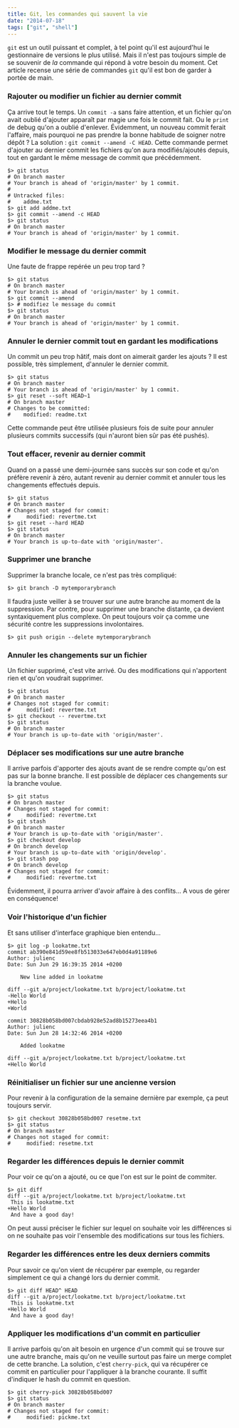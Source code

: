 ```yaml
---
title: Git, les commandes qui sauvent la vie
date: "2014-07-18"
tags: ["git", "shell"]
---
```


`git` est un outil puissant et complet, à tel point qu'il est aujourd'hui le gestionnaire de versions le plus utilisé. Mais il n'est pas toujours simple de se souvenir de _la_ commande qui répond à votre besoin du moment. Cet article recense une série de commandes `git` qu'il est bon de garder à portée de main.

### Rajouter ou modifier un fichier au dernier commit

Ça arrive tout le temps. Un `commit -a` sans faire attention, et un fichier qu'on avait oublié d'ajouter apparaît par magie une fois le commit fait. Ou le `print` de debug qu'on a oublié d'enlever. Évidemment, un nouveau commit ferait l'affaire, mais pourquoi ne pas prendre la bonne habitude de soigner notre dépôt&nbsp;? La solution&nbsp;: `git commit --amend -C HEAD`. Cette commande permet d'ajouter au dernier commit les fichiers qu'on aura modifiés/ajoutés depuis, tout en gardant le même message de commit que précédemment.

    $> git status
    # On branch master
    # Your branch is ahead of 'origin/master' by 1 commit.
    #
    # Untracked files:
    #    addme.txt
    $> git add addme.txt
    $> git commit --amend -c HEAD
    $> git status
    # On branch master
    # Your branch is ahead of 'origin/master' by 1 commit.

### Modifier le message du dernier commit

Une faute de frappe repérée un peu trop tard&nbsp;?

    $> git status
    # On branch master
    # Your branch is ahead of 'origin/master' by 1 commit.
    $> git commit --amend
    $> # modifiez le message du commit
    $> git status
    # On branch master
    # Your branch is ahead of 'origin/master' by 1 commit.

### Annuler le dernier commit tout en gardant les modifications

Un commit un peu trop hâtif, mais dont on aimerait garder les ajouts ? Il est possible, très simplement, d'annuler le dernier commit.

    $> git status
    # On branch master
    # Your branch is ahead of 'origin/master' by 1 commit.
    $> git reset --soft HEAD~1
    # On branch master
    # Changes to be committed:
    #    modified: readme.txt

Cette commande peut être utilisée plusieurs fois de suite pour annuler plusieurs commits successifs (qui n'auront bien sûr pas été pushés).

### Tout effacer, revenir au dernier commit

Quand on a passé une demi-journée sans succès sur son code et qu'on préfère revenir à zéro, autant revenir au dernier commit et annuler tous les changements effectués depuis.

    $> git status
    # On branch master
    # Changes not staged for commit:
    #     modified: revertme.txt
    $> git reset --hard HEAD
    $> git status
    # On branch master
    # Your branch is up-to-date with 'origin/master'.

### Supprimer une branche

Supprimer la branche locale, ce n'est pas très compliqué:

    $> git branch -D mytemporarybranch

Il faudra juste veiller à se trouver sur une autre branche au moment de la suppression. Par contre, pour supprimer une branche distante, ça devient syntaxiquement plus complexe. On peut toujours voir ça comme une sécurité contre les suppressions involontaires.

    $> git push origin --delete mytemporarybranch

### Annuler les changements sur un fichier

Un fichier supprimé, c'est vite arrivé. Ou des modifications qui n'apportent rien et qu'on voudrait supprimer.

    $> git status
    # On branch master
    # Changes not staged for commit:
    #     modified: revertme.txt
    $> git checkout -- revertme.txt
    $> git status
    # On branch master
    # Your branch is up-to-date with 'origin/master'.

### Déplacer ses modifications sur une autre branche

Il arrive parfois d'apporter des ajouts avant de se rendre compte qu'on est pas sur la bonne branche. Il est possible de déplacer ces changements sur la branche voulue.

    $> git status
    # On branch master
    # Changes not staged for commit:
    #     modified: revertme.txt
    $> git stash
    # On branch master
    # Your branch is up-to-date with 'origin/master'.
    $> git checkout develop
    # On branch develop
    # Your branch is up-to-date with 'origin/develop'.
    $> git stash pop
    # On branch develop
    # Changes not staged for commit:
    #     modified: revertme.txt

Évidemment, il pourra arriver d'avoir affaire à des conflits... A vous de gérer en conséquence!

### Voir l'historique d'un fichier

Et sans utiliser d'interface graphique bien entendu...

    $> git log -p lookatme.txt
    commit ab390e841d59ee8fb513033e647eb0d4a91189e6
    Author: julienc
    Date: Sun Jun 29 16:39:35 2014 +0200

        New line added in lookatme

    diff --git a/project/lookatme.txt b/project/lookatme.txt
    -Hello World
    +Hello
    +World

    commit 30828b058bd007cbdab928e52ad8b15273eea4b1
    Author: julienc
    Date: Sun Jun 28 14:32:46 2014 +0200

        Added lookatme

    diff --git a/project/lookatme.txt b/project/lookatme.txt
    +Hello World

### Réinitialiser un fichier sur une ancienne version

Pour revenir à la configuration de la semaine dernière par exemple, ça peut toujours servir.

    $> git checkout 30828b058bd007 resetme.txt
    $> git status
    # On branch master
    # Changes not staged for commit:
    #     modified: resetme.txt

### Regarder les différences depuis le dernier commit

Pour voir ce qu'on a ajouté, ou ce que l'on est sur le point de commiter.

    $> git diff
    diff --git a/project/lookatme.txt b/project/lookatme.txt
     This is lookatme.txt
    +Hello World
     And have a good day!

On peut aussi préciser le fichier sur lequel on souhaite voir les différences si on ne souhaite pas voir l'ensemble des modifications sur tous les fichiers.

### Regarder les différences entre les deux derniers commits

Pour savoir ce qu'on vient de récupérer par exemple, ou regarder simplement ce qui a changé lors du dernier commit.

    $> git diff HEAD^ HEAD
    diff --git a/project/lookatme.txt b/project/lookatme.txt
     This is lookatme.txt
    +Hello World
     And have a good day!

### Appliquer les modifications d'un commit en particulier

Il arrive parfois qu'on ait besoin en urgence d'un commit qui se trouve sur une autre branche, mais qu'on ne veuille surtout pas faire un merge complet de cette branche. La solution, c'est `cherry-pick`, qui va récupérer ce commit en particulier pour l'appliquer à la branche courante. Il suffit d'indiquer le hash du commit en question.

    $> git cherry-pick 30828b058bd007
    $> git status
    # On branch master
    # Changes not staged for commit:
    #     modified: pickme.txt
